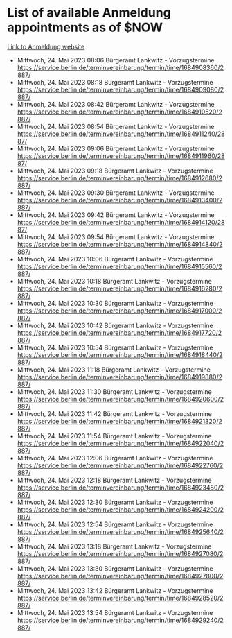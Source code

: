 # List of available Anmeldung appointments as of $NOW
[Link to Anmeldung website](https://service.berlin.de/terminvereinbarung/termin/tag.php?termin=1&anliegen[]=120686&dienstleisterlist=122210,122217,327316,122219,327312,122227,327314,122231,327346,122243,327348,122254,122252,329742,122260,329745,122262,329748,122271,327278,122273,327274,122277,327276,330436,122280,327294,122282,327290,122284,327292,122291,327270,122285,327266,122286,327264,122296,327268,150230,329760,122297,327286,122294,327284,122312,329763,122314,329775,122304,327330,122311,327334,122309,327332,317869,122281,327352,122279,329772,122283,122276,327324,122274,327326,122267,329766,122246,327318,122251,327320,122257,327322,122208,327298,122226,327300&herkunft=http%3A%2F%2Fservice.berlin.de%2Fdienstleistung%2F120686%2F)
- Mittwoch, 24. Mai 2023 08:06 Bürgeramt Lankwitz - Vorzugstermine https://service.berlin.de/terminvereinbarung/termin/time/1684908360/2887/
- Mittwoch, 24. Mai 2023 08:18 Bürgeramt Lankwitz - Vorzugstermine https://service.berlin.de/terminvereinbarung/termin/time/1684909080/2887/
- Mittwoch, 24. Mai 2023 08:42 Bürgeramt Lankwitz - Vorzugstermine https://service.berlin.de/terminvereinbarung/termin/time/1684910520/2887/
- Mittwoch, 24. Mai 2023 08:54 Bürgeramt Lankwitz - Vorzugstermine https://service.berlin.de/terminvereinbarung/termin/time/1684911240/2887/
- Mittwoch, 24. Mai 2023 09:06 Bürgeramt Lankwitz - Vorzugstermine https://service.berlin.de/terminvereinbarung/termin/time/1684911960/2887/
- Mittwoch, 24. Mai 2023 09:18 Bürgeramt Lankwitz - Vorzugstermine https://service.berlin.de/terminvereinbarung/termin/time/1684912680/2887/
- Mittwoch, 24. Mai 2023 09:30 Bürgeramt Lankwitz - Vorzugstermine https://service.berlin.de/terminvereinbarung/termin/time/1684913400/2887/
- Mittwoch, 24. Mai 2023 09:42 Bürgeramt Lankwitz - Vorzugstermine https://service.berlin.de/terminvereinbarung/termin/time/1684914120/2887/
- Mittwoch, 24. Mai 2023 09:54 Bürgeramt Lankwitz - Vorzugstermine https://service.berlin.de/terminvereinbarung/termin/time/1684914840/2887/
- Mittwoch, 24. Mai 2023 10:06 Bürgeramt Lankwitz - Vorzugstermine https://service.berlin.de/terminvereinbarung/termin/time/1684915560/2887/
- Mittwoch, 24. Mai 2023 10:18 Bürgeramt Lankwitz - Vorzugstermine https://service.berlin.de/terminvereinbarung/termin/time/1684916280/2887/
- Mittwoch, 24. Mai 2023 10:30 Bürgeramt Lankwitz - Vorzugstermine https://service.berlin.de/terminvereinbarung/termin/time/1684917000/2887/
- Mittwoch, 24. Mai 2023 10:42 Bürgeramt Lankwitz - Vorzugstermine https://service.berlin.de/terminvereinbarung/termin/time/1684917720/2887/
- Mittwoch, 24. Mai 2023 10:54 Bürgeramt Lankwitz - Vorzugstermine https://service.berlin.de/terminvereinbarung/termin/time/1684918440/2887/
- Mittwoch, 24. Mai 2023 11:18 Bürgeramt Lankwitz - Vorzugstermine https://service.berlin.de/terminvereinbarung/termin/time/1684919880/2887/
- Mittwoch, 24. Mai 2023 11:30 Bürgeramt Lankwitz - Vorzugstermine https://service.berlin.de/terminvereinbarung/termin/time/1684920600/2887/
- Mittwoch, 24. Mai 2023 11:42 Bürgeramt Lankwitz - Vorzugstermine https://service.berlin.de/terminvereinbarung/termin/time/1684921320/2887/
- Mittwoch, 24. Mai 2023 11:54 Bürgeramt Lankwitz - Vorzugstermine https://service.berlin.de/terminvereinbarung/termin/time/1684922040/2887/
- Mittwoch, 24. Mai 2023 12:06 Bürgeramt Lankwitz - Vorzugstermine https://service.berlin.de/terminvereinbarung/termin/time/1684922760/2887/
- Mittwoch, 24. Mai 2023 12:18 Bürgeramt Lankwitz - Vorzugstermine https://service.berlin.de/terminvereinbarung/termin/time/1684923480/2887/
- Mittwoch, 24. Mai 2023 12:30 Bürgeramt Lankwitz - Vorzugstermine https://service.berlin.de/terminvereinbarung/termin/time/1684924200/2887/
- Mittwoch, 24. Mai 2023 12:54 Bürgeramt Lankwitz - Vorzugstermine https://service.berlin.de/terminvereinbarung/termin/time/1684925640/2887/
- Mittwoch, 24. Mai 2023 13:18 Bürgeramt Lankwitz - Vorzugstermine https://service.berlin.de/terminvereinbarung/termin/time/1684927080/2887/
- Mittwoch, 24. Mai 2023 13:30 Bürgeramt Lankwitz - Vorzugstermine https://service.berlin.de/terminvereinbarung/termin/time/1684927800/2887/
- Mittwoch, 24. Mai 2023 13:42 Bürgeramt Lankwitz - Vorzugstermine https://service.berlin.de/terminvereinbarung/termin/time/1684928520/2887/
- Mittwoch, 24. Mai 2023 13:54 Bürgeramt Lankwitz - Vorzugstermine https://service.berlin.de/terminvereinbarung/termin/time/1684929240/2887/
